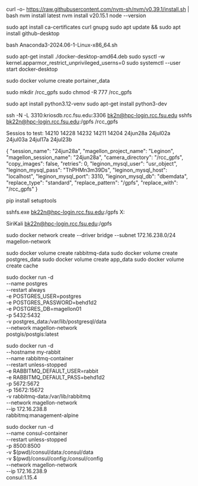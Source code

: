 
curl -o- https://raw.githubusercontent.com/nvm-sh/nvm/v0.39.1/install.sh | bash
nvm install latest
nvm install v20.15.1
node --version

sudo apt install ca-certificates curl gnupg
sudo apt update && sudo apt install github-desktop

bash Anaconda3-2024.06-1-Linux-x86_64.sh

sudo apt-get install ./docker-desktop-amd64.deb
sudo sysctl -w kernel.apparmor_restrict_unprivileged_userns=0
sudo systemctl --user start docker-desktop

sudo docker volume create portainer_data

sudo mkdir /rcc_gpfs
sudo chmod -R 777 /rcc_gpfs

sudo apt install python3.12-venv
sudo apt-get install python3-dev

ssh -N -L 3310:kriosdb.rcc.fsu.edu:3306 bk2n@hpc-login.rcc.fsu.edu
sshfs bk22n@hpc-login.rcc.fsu.edu:/gpfs /rcc_gpfs

Sessios to test:
14210 14228 14232 14211 14204
24jun28a 24jul02a 24jul03a 24jul17a 24jul23b




{
    "session_name": "24jun28a",
    "magellon_project_name": "Leginon",
    "magellon_session_name": "24jun28a",
    "camera_directory": "/rcc_gpfs",
    "copy_images": false,
    "retries": 0,
    "leginon_mysql_user": "usr_object",
    "leginon_mysql_pass": "ThPHMn3m39Ds",
    "leginon_mysql_host": "localhost",
    "leginon_mysql_port": 3310,
    "leginon_mysql_db": "dbemdata",
    "replace_type": "standard",
    "replace_pattern": "/gpfs",
    "replace_with": "/rcc_gpfs"
}



pip install setuptools

sshfs.exe bk22n@hpc-login.rcc.fsu.edu:/gpfs X:

SiriKali
bk22n@hpc-login.rcc.fsu.edu:/gpfs


sudo docker network create --driver bridge --subnet 172.16.238.0/24 magellon-network

sudo docker volume create rabbitmq-data
sudo docker volume create postgres_data
sudo docker volume create app_data
sudo docker volume create cache

sudo docker run -d \
--name postgres \
--restart always \
-e POSTGRES_USER=postgres \
-e POSTGRES_PASSWORD=behd1d2 \
-e POSTGRES_DB=magellon01 \
-p 5432:5432 \
-v postgres_data:/var/lib/postgresql/data \
--network magellon-network \
postgis/postgis:latest


sudo docker run -d \
--hostname my-rabbit \
--name rabbitmq-container \
--restart unless-stopped \
-e RABBITMQ_DEFAULT_USER=rabbit \
-e RABBITMQ_DEFAULT_PASS=behd1d2 \
-p 5672:5672 \
-p 15672:15672 \
-v rabbitmq-data:/var/lib/rabbitmq \
--network magellon-network \
--ip 172.16.238.8 \
rabbitmq:management-alpine


sudo docker run -d \
--name consul-container \
--restart unless-stopped \
-p 8500:8500 \
-v $(pwd)/consul/data:/consul/data \
-v $(pwd)/consul/config:/consul/config \
--network magellon-network \
--ip 172.16.238.9 \
consul:1.15.4


